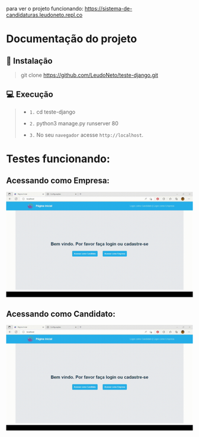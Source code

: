 para ver o projeto funcionando: https://sistema-de-candidaturas.leudoneto.repl.co

# Documentação do projeto

## 🚀 Instalação

>  git clone https://github.com/LeudoNeto/teste-django.git


## 💻 Execução

> 
> - ` 1. ` cd teste-django
>
> - ` 2. ` python3 manage.py runserver 80
>
> - ` 3. ` No seu `navegador` acesse `http://localhost`.

# Testes funcionando:

## Acessando como Empresa:

![Empresa](videos_testes/empresa.gif)

## Acessando como Candidato:

![Candidato](videos_testes/candidato.gif)